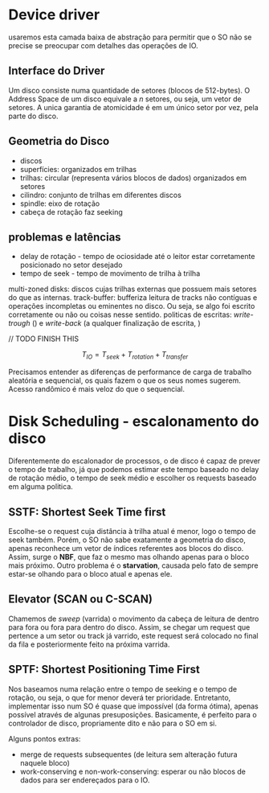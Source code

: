 # Device driver
usaremos esta camada baixa de abstração para permitir que o SO não se precise se preocupar com detalhes das operações de IO.
## Interface do Driver
Um disco consiste numa quantidade de setores (blocos de 512-bytes). O Address Space de um disco equivale a $n$ setores, ou seja, um vetor de setores.
A unica garantia de atomicidade é em um único setor por vez, pela parte do disco.

## Geometria do Disco
- discos
- superfícies: organizados em trilhas
- trilhas: circular (representa vários blocos de dados) organizados em setores 
- cilindro: conjunto de trilhas em diferentes discos
-  spindle: eixo de rotação
- cabeça de rotação faz seeking


## problemas e latências
- delay de rotação - tempo de ociosidade até o leitor estar corretamente posicionado no setor desejado
- tempo de seek - tempo de movimento de trilha à trilha

multi-zoned disks: discos cujas trilhas externas que possuem mais setores do que as internas.
track-buffer: bufferiza leitura de tracks não contíguas e operações incompletas ou eminentes no disco. Ou seja, se algo foi escrito corretamente ou não ou coisas nesse sentido.
politicas de escritas: *write-trough* () e *write-back* (a qualquer finalização de escrita, )

// TODO FINISH THIS

$$T_{IO}=T_{seek}+T_{rotation}+T_{transfer}$$

Precisamos entender as diferenças de performance de carga de trabalho aleatória e sequencial, os quais fazem o que os seus nomes sugerem. 
Acesso randômico é mais veloz do que o sequencial.

# Disk Scheduling - escalonamento do disco
Diferentemente do escalonador de processos, o de disco é capaz de prever o tempo de trabalho, já que podemos estimar este tempo baseado no delay de rotação médio, o tempo de seek médio e escolher os requests baseado em alguma politica.
## SSTF: Shortest Seek Time first
Escolhe-se o request cuja distância à trilha atual é menor, logo o tempo de seek também. Porém, o SO não sabe exatamente a geometria do disco, apenas reconhece um vetor de índices referentes aos blocos do disco. Assim, surge o **NBF**, que faz o mesmo mas olhando apenas para o bloco mais próximo. Outro problema é o **starvation**, causada pelo fato de sempre estar-se olhando para o bloco atual e apenas ele.

## Elevator (SCAN ou C-SCAN)
Chamemos de *sweep* (varrida) o movimento da cabeça de leitura de dentro para fora ou fora para dentro do disco. Assim, se chegar um request que pertence a um setor ou track já varrido, este request será colocado no final da fila e posteriormente feito na próxima varrida.

## SPTF: Shortest Positioning Time First
Nos baseamos numa relação entre o tempo de seeking e o tempo de rotação, ou seja, o que for menor deverá ter prioridade. Entretanto, implementar isso num SO é quase que impossível (da forma ótima), apenas possível através de algunas presuposições. Basicamente, é perfeito para o controlador de disco, propriamente dito e não para o SO em si.

Alguns pontos extras:
- merge de requests subsequentes (de leitura sem alteração futura naquele bloco)
- work-conserving e non-work-conserving: esperar ou não blocos de dados para ser endereçados para o IO.
